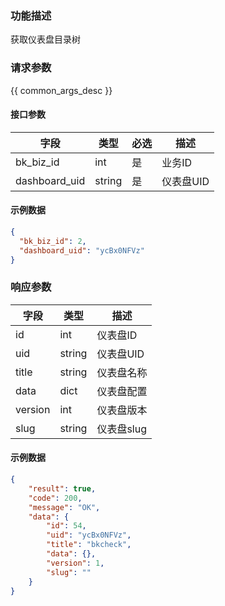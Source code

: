 ### 功能描述

获取仪表盘目录树

### 请求参数

{{ common_args_desc }}

#### 接口参数

| 字段 | 类型   | 必选 | 描述   |
| ---- | ------ | ---- | ------ |
| bk_biz_id | int | 是   | 业务ID |
| dashboard_uid | string | 是   | 仪表盘UID |

#### 示例数据

```json
{
  "bk_biz_id": 2,
  "dashboard_uid": "ycBx0NFVz"
}
```

### 响应参数

| 字段    | 类型   | 描述         |
| ------- | ------ | ------------ |
| id | int | 仪表盘ID |
| uid | string | 仪表盘UID |
| title | string | 仪表盘名称 |
| data | dict | 仪表盘配置 |
| version | int | 仪表盘版本 |
| slug | string | 仪表盘slug |

#### 示例数据

```json
{
    "result": true,
    "code": 200,
    "message": "OK",
    "data": {
        "id": 54,
        "uid": "ycBx0NFVz",
        "title": "bkcheck",
        "data": {},
        "version": 1,
        "slug": ""
    }
}
```
